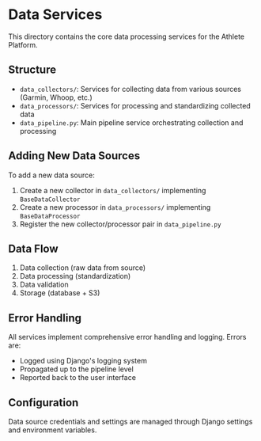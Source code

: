 # Data Services

This directory contains the core data processing services for the Athlete Platform.

## Structure

- `data_collectors/`: Services for collecting data from various sources (Garmin, Whoop, etc.)
- `data_processors/`: Services for processing and standardizing collected data
- `data_pipeline.py`: Main pipeline service orchestrating collection and processing

## Adding New Data Sources

To add a new data source:

1. Create a new collector in `data_collectors/` implementing `BaseDataCollector`
2. Create a new processor in `data_processors/` implementing `BaseDataProcessor`
3. Register the new collector/processor pair in `data_pipeline.py`

## Data Flow

1. Data collection (raw data from source)
2. Data processing (standardization)
3. Data validation
4. Storage (database + S3)

## Error Handling

All services implement comprehensive error handling and logging. Errors are:
- Logged using Django's logging system
- Propagated up to the pipeline level
- Reported back to the user interface

## Configuration

Data source credentials and settings are managed through Django settings and environment variables. 